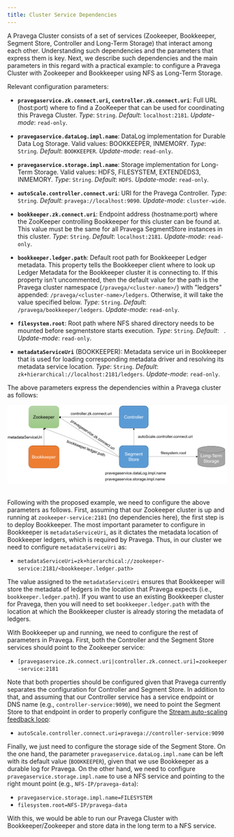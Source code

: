 ```yaml
---
title: Cluster Service Dependencies
---
```


<!--
Copyright Pravega Authors.

Licensed under the Apache License, Version 2.0 (the "License");
you may not use this file except in compliance with the License.
You may obtain a copy of the License at

    http://www.apache.org/licenses/LICENSE-2.0

Unless required by applicable law or agreed to in writing, software
distributed under the License is distributed on an "AS IS" BASIS,
WITHOUT WARRANTIES OR CONDITIONS OF ANY KIND, either express or implied.
See the License for the specific language governing permissions and
limitations under the License.
-->

A Pravega Cluster consists of a set of services (Zookeeper, Bookkeeper, Segment Store, Controller and Long-Term Storage)
that interact among each other. Understanding such dependencies and the parameters that express them is key. Next, we describe
such dependencies and the main parameters in this regard with a practical example: to configure a Pravega Cluster with
Zookeeper and Bookkeeper using NFS as Long-Term Storage.

Relevant configuration parameters:
 
- **`pravegaservice.zk.connect.uri`, `controller.zk.connect.uri`**: Full URL (host:port) where to find a ZooKeeper that 
can be used for coordinating this Pravega Cluster. 
_Type_: `String`. _Default_: `localhost:2181`. _Update-mode_: `read-only`.

- **`pravegaservice.dataLog.impl.name`**: DataLog implementation for Durable Data Log Storage. Valid values: BOOKKEEPER, 
INMEMORY.
_Type_: `String`. _Default_: `BOOKKEEPER`. _Update-mode_: `read-only`.

- **`pravegaservice.storage.impl.name`**: Storage implementation for Long-Term Storage. Valid values: HDFS, FILESYSTEM, 
EXTENDEDS3, INMEMORY.
_Type_: `String`. _Default_: `HDFS`. _Update-mode_: `read-only`.

- **`autoScale.controller.connect.uri`**: URI for the Pravega Controller.
_Type_: `String`. _Default_: `pravega://localhost:9090`. _Update-mode_: `cluster-wide`.

- **`bookkeeper.zk.connect.uri`**: Endpoint address (hostname:port) where the ZooKeeper controlling Bookkeeper for this 
cluster can be found at. This value must be the same for all Pravega SegmentStore instances in this cluster.
_Type_: `String`. _Default_: `localhost:2181`. _Update-mode_: `read-only`.

- **`bookkeeper.ledger.path`**: Default root path for Bookkeeper Ledger metadata. This property tells the Bookkeeper 
client where to look up Ledger Metadata for the Bookkeeper cluster it is connecting to. If this property isn't uncommented, 
then the default value for the path is the Pravega cluster namespace (`/pravega/<cluster-name>/`) with "ledgers" appended:
`/pravega/<cluster-name>/ledgers`. Otherwise, it will take the value specified below. 
_Type_: `String`. _Default_: `/pravega/bookkeeper/ledgers`. _Update-mode_: `read-only`.

- **`filesystem.root`**: Root path where NFS shared directory needs to be mounted before segmentstore starts execution.
_Type_: `String`. _Default_: ` `. _Update-mode_: `read-only`.

- **`metadataServiceUri`** (BOOKKEEPER): Metadata service uri in Bookkeeper that is used for loading corresponding 
metadata driver and resolving its metadata service location.
_Type_: `String`. _Default_: `zk+hierarchical://localhost:2181/ledgers`. _Update-mode_: `read-only`.

The above parameters express the dependencies within a Pravega cluster as follows:

![Pravega Cluster Dependencies](../img/cluster-dependency-configuration.png) 

Following with the proposed example, we need to configure the above parameters as follows. First, assuming that our
Zookeeper cluster is up and running at `zookeeper-service:2181` (no dependencies here), the first step is to deploy 
Bookkeeper. The most important parameter to configure in Bookkeeper is `metadataServiceUri`, as it dictates the metadata 
location of Bookkeeper ledgers, which is required by Pravega. Thus, in our cluster we need to configure 
`metadataServiceUri` as: 
- `metadataServiceUri=zk+hierarchical://zookeeper-service:2181/<bookkeeper.ledger.path>`

The value assigned to the `metadataServiceUri` ensures that Bookkeeper will store the metadata of ledgers in the location
that Pravega expects (i.e., `bookkeeper.ledger.path`). If you want to use an existing Bookkeeper cluster for Pravega,
then you will need to set `bookkeeper.ledger.path` with the location at which the Bookkeeper cluster is already storing the
metadata of ledgers.

With Bookkeeper up and running, we need to configure the rest of parameters in Pravega. First, both the Controller and
the Segment Store services should point to the Zookeeper service:  
- `[pravegaservice.zk.connect.uri|controller.zk.connect.uri]=zookeeper-service:2181`

Note that both properties should be configured given that Pravega currently separates the configuration for Controller
and Segment Store. In addition to that, and assuming that our Controller service has a service endpoint or DNS name
(e.g., `controller-service:9090`), we need to point the Segment Store to that endpoint in order to properly configure
the [Stream auto-scaling feedback loop](http://pravega.io/docs/latest/pravega-concepts/#elastic-streams-auto-scaling):
- `autoScale.controller.connect.uri=pravega://controller-service:9090`

Finally, we just need to configure the storage side of the Segment Store. On the one hand, the parameter 
`pravegaservice.dataLog.impl.name` can be left with its default value (`BOOKKEEPER`), given that we use Bookkeeper as
a durable log for Pravega. On the other hand, we need to configure `pravegaservice.storage.impl.name` to use a NFS
service and pointing to the right mount point (e.g., `NFS-IP/pravega-data`):
- `pravegaservice.storage.impl.name=FILESYSTEM`
- `filesystem.root=NFS-IP/pravega-data`

With this, we would be able to run our Pravega Cluster with Bookkeeper/Zookeeper and store data in the long term to a
NFS service. 